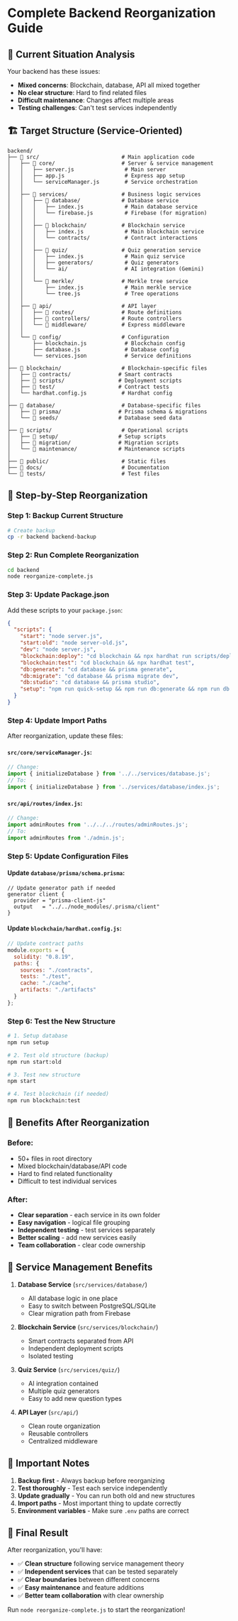# Complete Backend Reorganization Guide

## 🎯 Current Situation Analysis

Your backend has these issues:
- **Mixed concerns**: Blockchain, database, API all mixed together
- **No clear structure**: Hard to find related files
- **Difficult maintenance**: Changes affect multiple areas
- **Testing challenges**: Can't test services independently

## 🏗️ Target Structure (Service-Oriented)

```
backend/
├── 📁 src/                          # Main application code
│   ├── 📁 core/                     # Server & service management
│   │   ├── server.js                # Main server
│   │   ├── app.js                   # Express app setup
│   │   └── serviceManager.js        # Service orchestration
│   │
│   ├── 📁 services/                 # Business logic services
│   │   ├── 📁 database/             # Database service
│   │   │   ├── index.js             # Main database service
│   │   │   └── firebase.js          # Firebase (for migration)
│   │   │
│   │   ├── 📁 blockchain/           # Blockchain service
│   │   │   ├── index.js             # Main blockchain service
│   │   │   └── contracts/           # Contract interactions
│   │   │
│   │   ├── 📁 quiz/                 # Quiz generation service
│   │   │   ├── index.js             # Main quiz service
│   │   │   ├── generators/          # Quiz generators
│   │   │   └── ai/                  # AI integration (Gemini)
│   │   │
│   │   └── 📁 merkle/               # Merkle tree service
│   │       ├── index.js             # Main merkle service
│   │       └── tree.js              # Tree operations
│   │
│   ├── 📁 api/                      # API layer
│   │   ├── 📁 routes/               # Route definitions
│   │   ├── 📁 controllers/          # Route controllers
│   │   └── 📁 middleware/           # Express middleware
│   │
│   └── 📁 config/                   # Configuration
│       ├── blockchain.js            # Blockchain config
│       ├── database.js              # Database config
│       └── services.json            # Service definitions
│
├── 📁 blockchain/                   # Blockchain-specific files
│   ├── 📁 contracts/               # Smart contracts
│   ├── 📁 scripts/                 # Deployment scripts
│   ├── 📁 test/                    # Contract tests
│   └── hardhat.config.js           # Hardhat config
│
├── 📁 database/                     # Database-specific files
│   ├── 📁 prisma/                  # Prisma schema & migrations
│   └── 📁 seeds/                   # Database seed data
│
├── 📁 scripts/                      # Operational scripts
│   ├── 📁 setup/                   # Setup scripts
│   ├── 📁 migration/               # Migration scripts
│   └── 📁 maintenance/             # Maintenance scripts
│
├── 📁 public/                       # Static files
├── 📁 docs/                         # Documentation
└── 📁 tests/                        # Test files
```

## 🚀 Step-by-Step Reorganization

### **Step 1: Backup Current Structure**
```bash
# Create backup
cp -r backend backend-backup
```

### **Step 2: Run Complete Reorganization**
```bash
cd backend
node reorganize-complete.js
```

### **Step 3: Update Package.json**
Add these scripts to your `package.json`:
```json
{
  "scripts": {
    "start": "node server.js",
    "start:old": "node server-old.js",
    "dev": "node server.js",
    "blockchain:deploy": "cd blockchain && npx hardhat run scripts/deploy.cjs",
    "blockchain:test": "cd blockchain && npx hardhat test",
    "db:generate": "cd database && prisma generate",
    "db:migrate": "cd database && prisma migrate dev",
    "db:studio": "cd database && prisma studio",
    "setup": "npm run quick-setup && npm run db:generate && npm run db:migrate"
  }
}
```

### **Step 4: Update Import Paths**
After reorganization, update these files:

#### `src/core/serviceManager.js`:
```javascript
// Change:
import { initializeDatabase } from '../../services/database.js';
// To:
import { initializeDatabase } from '../services/database/index.js';
```

#### `src/api/routes/index.js`:
```javascript
// Change:
import adminRoutes from '../../../routes/adminRoutes.js';
// To:
import adminRoutes from './admin.js';
```

### **Step 5: Update Configuration Files**

#### Update `database/prisma/schema.prisma`:
```prisma
// Update generator path if needed
generator client {
  provider = "prisma-client-js"
  output   = "../../node_modules/.prisma/client"
}
```

#### Update `blockchain/hardhat.config.js`:
```javascript
// Update contract paths
module.exports = {
  solidity: "0.8.19",
  paths: {
    sources: "./contracts",
    tests: "./test",
    cache: "./cache",
    artifacts: "./artifacts"
  }
};
```

### **Step 6: Test the New Structure**
```bash
# 1. Setup database
npm run setup

# 2. Test old structure (backup)
npm run start:old

# 3. Test new structure
npm start

# 4. Test blockchain (if needed)
npm run blockchain:test
```

## 🎯 Benefits After Reorganization

### **Before**:
- 50+ files in root directory
- Mixed blockchain/database/API code
- Hard to find related functionality
- Difficult to test individual services

### **After**:
- **Clear separation** - each service in its own folder
- **Easy navigation** - logical file grouping
- **Independent testing** - test services separately
- **Better scaling** - add new services easily
- **Team collaboration** - clear code ownership

## 🔧 Service Management Benefits

1. **Database Service** (`src/services/database/`)
   - All database logic in one place
   - Easy to switch between PostgreSQL/SQLite
   - Clear migration path from Firebase

2. **Blockchain Service** (`src/services/blockchain/`)
   - Smart contracts separated from API
   - Independent deployment scripts
   - Isolated testing

3. **Quiz Service** (`src/services/quiz/`)
   - AI integration contained
   - Multiple quiz generators
   - Easy to add new question types

4. **API Layer** (`src/api/`)
   - Clean route organization
   - Reusable controllers
   - Centralized middleware

## 🚨 Important Notes

1. **Backup first** - Always backup before reorganizing
2. **Test thoroughly** - Test each service independently
3. **Update gradually** - You can run both old and new structures
4. **Import paths** - Most important thing to update correctly
5. **Environment variables** - Make sure `.env` paths are correct

## 🎉 Final Result

After reorganization, you'll have:
- ✅ **Clean structure** following service management theory
- ✅ **Independent services** that can be tested separately
- ✅ **Clear boundaries** between different concerns
- ✅ **Easy maintenance** and feature additions
- ✅ **Better team collaboration** with clear ownership

Run `node reorganize-complete.js` to start the reorganization!
